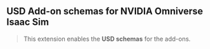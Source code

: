## USD Add-on schemas for NVIDIA Omniverse Isaac Sim

> This extension enables the **USD schemas** for the add-ons.
